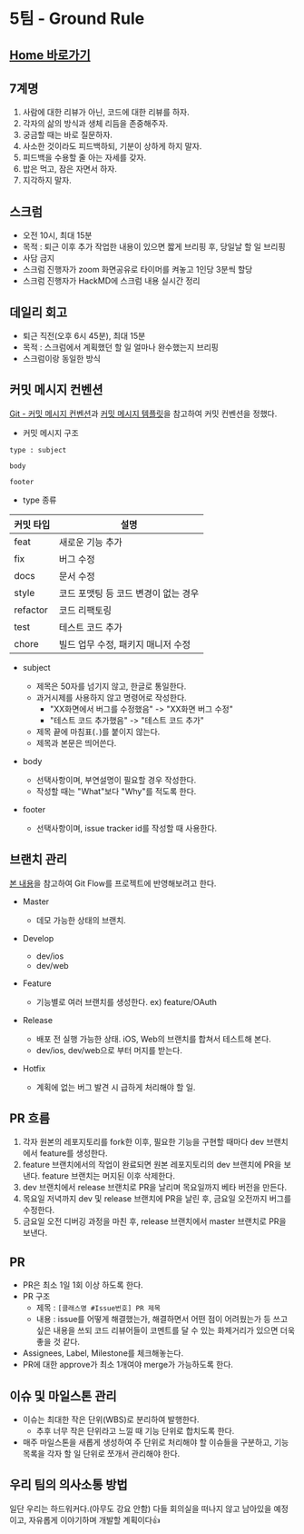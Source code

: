 # 5팀 - Ground Rule

## [Home 바로가기](https://github.com/boostcamp-2020/IssueTracker-05/wiki)

## 7계명

1. 사람에 대한 리뷰가 아닌, 코드에 대한 리뷰를 하자.
2. 각자의 삶의 방식과 생체 리듬을 존중해주자.
3. 궁금할 때는 바로 질문하자.
4. 사소한 것이라도 피드백하되, 기분이 상하게 하지 말자.
5. 피드백을 수용할 줄 아는 자세를 갖자.
6. 밥은 먹고, 잠은 자면서 하자.
7. 지각하지 말자.

## 스크럼

- 오전 10시, 최대 15분
- 목적 : 퇴근 이후 추가 작업한 내용이 있으면 짧게 브리핑 후, 당일날 할 일 브리핑
- 사담 금지
- 스크럼 진행자가 zoom 화면공유로 타이머를 켜놓고 1인당 3분씩 할당
- 스크럼 진행자가 HackMD에 스크럼 내용 실시간 정리

## 데일리 회고

- 퇴근 직전(오후 6시 45분), 최대 15분
- 목적 : 스크럼에서 계획했던 할 일 얼마나 완수했는지 브리핑
- 스크럼이랑 동일한 방식

## 커밋 메시지 컨벤션
[Git - 커밋 메시지 컨벤션](https://doublesprogramming.tistory.com/256)과 [커밋 메시지 템플릿](https://jeong-pro.tistory.com/207)을 참고하여 커밋 컨벤션을 정했다.

- 커밋 메시지 구조

```
type : subject

body

footer
```

- type 종류

| 커밋 타입 |   설명    |
| -------- | -------- |
| feat     | 새로운 기능 추가 |
| fix      | 버그 수정 |
| docs     | 문서 수정 |
| style    | 코드 포맷팅 등 코드 변경이 없는 경우 |
| refactor | 코드 리팩토링 |
| test     | 테스트 코드 추가 |
| chore    | 빌드 업무 수정, 패키지 매니저 수정 |

- subject

    - 제목은 50자를 넘기지 않고, 한글로 통일한다.
    - 과거시제를 사용하지 않고 명령어로 작성한다.
        - "XX화면에서 버그를 수정했음" -> "XX화면 버그 수정"
        - "테스트 코드 추가했음" -> "테스트 코드 추가"
    - 제목 끝에 마침표(`.`)를 붙이지 않는다.
    - 제목과 본문은 띄어쓴다.

- body

    - 선택사항이며, 부연설명이 필요할 경우 작성한다.
    - 작성할 때는 "What"보다 "Why"를 적도록 한다.

- footer

    - 선택사항이며, issue tracker id를 작성할 때 사용한다.

## 브랜치 관리

[본 내용](https://gmlwjd9405.github.io/2018/05/11/types-of-git-branch.html)을 참고하여 Git Flow를 프로젝트에 반영해보려고 한다. 

- Master
    - 데모 가능한 상태의 브랜치.

- Develop
    - dev/ios
    - dev/web

- Feature
    - 기능별로 여러 브랜치를 생성한다. ex) feature/OAuth

- Release
    - 배포 전 실행 가능한 상태. iOS, Web의 브랜치를 합쳐서 테스트해 본다.
    - dev/ios, dev/web으로 부터 머지를 받는다.

- Hotfix
    - 계획에 없는 버그 발견 시 급하게 처리해야 할 일.

## PR 흐름

1. 각자 원본의 레포지토리를 fork한 이후, 필요한 기능을 구현할 때마다 dev 브랜치에서 feature를 생성한다.
2. feature 브랜치에서의 작업이 완료되면 원본 레포지토리의 dev 브랜치에 PR을 보낸다. feature 브랜치는 머지된 이후 삭제한다.
3. dev 브랜치에서 release 브랜치로 PR을 날리며 목요일까지 베타 버전을 만든다.
4. 목요일 저녁까지 dev 및 release 브랜치에 PR을 날린 후, 금요일 오전까지 버그를 수정한다.
5. 금요일 오전 디버깅 과정을 마친 후, release 브랜치에서 master 브랜치로 PR을 보낸다.

## PR

- PR은 최소 1일 1회 이상 하도록 한다.
- PR 구조
    - 제목 : `[클래스명 #Issue번호] PR 제목`
    - 내용 : issue를 어떻게 해결했는가, 해결하면서 어떤 점이 어려웠는가 등 쓰고 싶은 내용을 쓰되 코드 리뷰어들이 코멘트를 달 수 있는 화제거리가 있으면 더욱 좋을 것 같다.
- Assignees, Label, Milestone를 체크해놓는다.
- PR에 대한 approve가 최소 1개여야 merge가 가능하도록 한다.

## 이슈 및 마일스톤 관리

- 이슈는 최대한 작은 단위(WBS)로 분리하여 발행한다. 
    - 추후 너무 작은 단위라고 느낄 때 기능 단위로 합치도록 한다.
- 매주 마일스톤을 새롭게 생성하여 주 단위로 처리해야 할 이슈들을 구분하고, 기능 목록을 각자 할 일 단위로 쪼개서 관리해야 한다.

## 우리 팀의 의사소통 방법

일단 우리는 하드워커다.(아무도 강요 안함) 다들 회의실을 떠나지 않고 남아있을 예정이고, 자유롭게 이야기하며 개발할 계획이다👍
